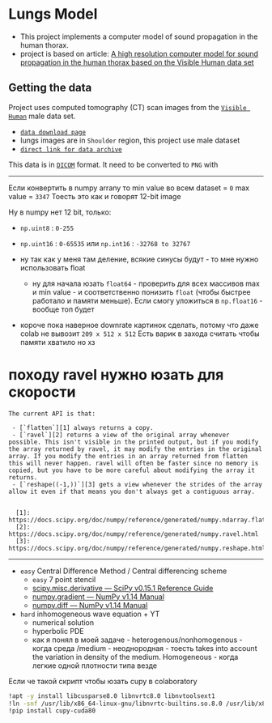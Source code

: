 # Lungs Model
- This project implements a computer model of sound propagation in the human thorax.
- project is based on article: [A high resolution computer model for sound propagation in the human thorax based on the Visible Human data set](https://www.sciencedirect.com/science/article/pii/S0010482503000441)



## Getting the data
Project uses computed tomography (CT) scan images from the [`Visible Human`](https://en.wikipedia.org/wiki/Visible_Human_Project) male data set.
- [`data download page`](https://mri.radiology.uiowa.edu/visible_human_datasets.html) 
- lungs images are in `Shoulder` region, this project use male dataset
- [`direct link for data archive`](https://mri.radiology.uiowa.edu/VHDicom/VHMCT1mm/VHMCT1mm_Shoulder.tar.gz)

This data is in [`DICOM`](https://en.wikipedia.org/wiki/DICOM) format. It need to be converted to `PNG` with 


---

Если конвертить в numpy arrany то min value во всем dataset = `0` max value = `3347`
Тоесть это как и говорят 12-bit image

Ну в numpy нет 12 bit, только: 
- `np.uint8` : `0-255`
- `np.uint16` : `0-65535` или `np.int16` : `-32768 to 32767`
- ну так как у меня там деление, всякие синусы будут - то мне нужно использовать float
    - ну для начала юзать `float64` - проверить для всех массивов max и min value - и соответственно понизить `float` (чтобы быстрее работало и памяти меньше). Если смогу уложиться в `np.float16` - вообще топ будет

- короче пока наверное downrate картинок сделать, потому что даже colab не вывозит `209 x 512 x 512` Есть варик в захода считать чтобы памяти хватило но хз

# походу ravel нужно юзать для скорости
```
The current API is that:

 - [`flatten`][1] always returns a copy.
 - [`ravel`][2] returns a view of the original array whenever possible. This isn't visible in the printed output, but if you modify the array returned by ravel, it may modify the entries in the original array. If you modify the entries in an array returned from flatten this will never happen. ravel will often be faster since no memory is copied, but you have to be more careful about modifying the array it returns.
 - [`reshape((-1,))`][3] gets a view whenever the strides of the array allow it even if that means you don't always get a contiguous array.


  [1]: https://docs.scipy.org/doc/numpy/reference/generated/numpy.ndarray.flatten.html
  [2]: https://docs.scipy.org/doc/numpy/reference/generated/numpy.ravel.html
  [3]: https://docs.scipy.org/doc/numpy/reference/generated/numpy.reshape.html
```

--- 

- `easy` Central Difference Method / Central differencing scheme
    - `easy` 7 point stencil
    - [scipy.misc.derivative — SciPy v0.15.1 Reference Guide](https://docs.scipy.org/doc/scipy-0.15.1/reference/generated/scipy.misc.derivative.html)
    - [numpy.gradient — NumPy v1.14 Manual](https://docs.scipy.org/doc/numpy/reference/generated/numpy.gradient.html)
    - [numpy.diff — NumPy v1.14 Manual](https://docs.scipy.org/doc/numpy/reference/generated/numpy.diff.html)
- `hard` inhomogeneous wave equation + YT 
    - numerical solution
    - hyperbolic PDE
    - как я понял в моей задаче - heterogenous/nonhomogenous - когда среда /medium - неоднородная - тоесть takes into account the variation in density of the medium. Homogeneous - когда легкие одной плотности типа везде


Если че такой скрипт чтобы юзать cupy в colaboratory
```sh
!apt -y install libcusparse8.0 libnvrtc8.0 libnvtoolsext1
!ln -snf /usr/lib/x86_64-linux-gnu/libnvrtc-builtins.so.8.0 /usr/lib/x86_64-linux-gnu/libnvrtc-builtins.so
!pip install cupy-cuda80
```
